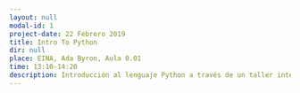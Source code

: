 ```yaml
---
layout: null
modal-id: 1
project-date: 22 Febrero 2019
title: Intro To Python
dir: null
place: EINA, Ada Byron, Aula 0.01
time: 13:10-14:20
description: Introducción al lenguaje Python a través de un taller interactivo en el que primero se presentarán las características del lenguaje para después aplicarlo a la resolución de un problema de Google HashCode
---
```


